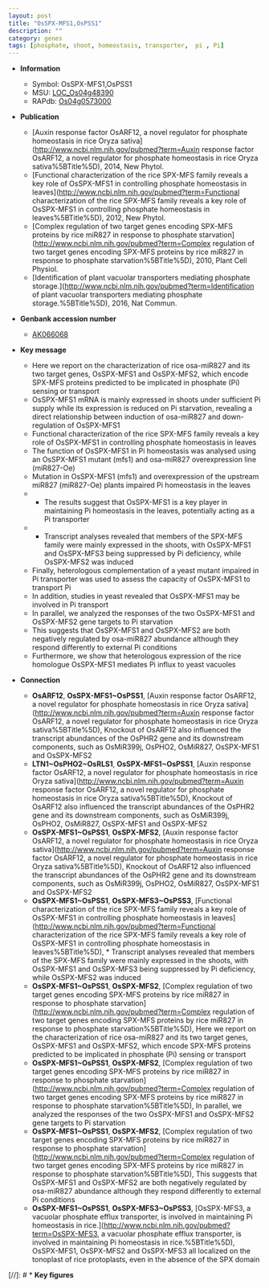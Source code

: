 ```yaml
---
layout: post
title: "OsSPX-MFS1,OsPSS1"
description: ""
category: genes
tags: [phosphate, shoot, homeostasis, transporter,  pi , Pi]
---
```


* **Information**  
    + Symbol: OsSPX-MFS1,OsPSS1  
    + MSU: [LOC_Os04g48390](http://rice.uga.edu/cgi-bin/ORF_infopage.cgi?orf=LOC_Os04g48390)  
    + RAPdb: [Os04g0573000](http://rapdb.dna.affrc.go.jp/viewer/gbrowse_details/irgsp1?name=Os04g0573000)  

* **Publication**  
    + [Auxin response factor OsARF12, a novel regulator for phosphate homeostasis in rice Oryza sativa](http://www.ncbi.nlm.nih.gov/pubmed?term=Auxin response factor OsARF12, a novel regulator for phosphate homeostasis in rice Oryza sativa%5BTitle%5D), 2014, New Phytol.
    + [Functional characterization of the rice SPX-MFS family reveals a key role of OsSPX-MFS1 in controlling phosphate homeostasis in leaves](http://www.ncbi.nlm.nih.gov/pubmed?term=Functional characterization of the rice SPX-MFS family reveals a key role of OsSPX-MFS1 in controlling phosphate homeostasis in leaves%5BTitle%5D), 2012, New Phytol.
    + [Complex regulation of two target genes encoding SPX-MFS proteins by rice miR827 in response to phosphate starvation](http://www.ncbi.nlm.nih.gov/pubmed?term=Complex regulation of two target genes encoding SPX-MFS proteins by rice miR827 in response to phosphate starvation%5BTitle%5D), 2010, Plant Cell Physiol.
    + [Identification of plant vacuolar transporters mediating phosphate storage.](http://www.ncbi.nlm.nih.gov/pubmed?term=Identification of plant vacuolar transporters mediating phosphate storage.%5BTitle%5D), 2016, Nat Commun.

* **Genbank accession number**  
    + [AK066068](http://www.ncbi.nlm.nih.gov/nuccore/AK066068)

* **Key message**  
    + Here we report on the characterization of rice osa-miR827 and its two target genes, OsSPX-MFS1 and OsSPX-MFS2, which encode SPX-MFS proteins predicted to be implicated in phosphate (Pi) sensing or transport
    + OsSPX-MFS1 mRNA is mainly expressed in shoots under sufficient Pi supply while its expression is reduced on Pi starvation, revealing a direct relationship between induction of osa-miR827 and down-regulation of OsSPX-MFS1
    + Functional characterization of the rice SPX-MFS family reveals a key role of OsSPX-MFS1 in controlling phosphate homeostasis in leaves
    + The function of OsSPX-MFS1 in Pi homeostasis was analysed using an OsSPX-MFS1 mutant (mfs1) and osa-miR827 overexpression line (miR827-Oe)
    + Mutation in OsSPX-MFS1 (mfs1) and overexpression of the upstream miR827 (miR827-Oe) plants impaired Pi homeostasis in the leaves
    + * The results suggest that OsSPX-MFS1 is a key player in maintaining Pi homeostasis in the leaves, potentially acting as a Pi transporter
    + * Transcript analyses revealed that members of the SPX-MFS family were mainly expressed in the shoots, with OsSPX-MFS1 and OsSPX-MFS3 being suppressed by Pi deficiency, while OsSPX-MFS2 was induced
    + Finally, heterologous complementation of a yeast mutant impaired in Pi transporter was used to assess the capacity of OsSPX-MFS1 to transport Pi
    + In addition, studies in yeast revealed that OsSPX-MFS1 may be involved in Pi transport
    + In parallel, we analyzed the responses of the two OsSPX-MFS1 and OsSPX-MFS2 gene targets to Pi starvation
    + This suggests that OsSPX-MFS1 and OsSPX-MFS2 are both negatively regulated by osa-miR827 abundance although they respond differently to external Pi conditions
    + Furthermore, we show that heterologous expression of the rice homologue OsSPX-MFS1 mediates Pi influx to yeast vacuoles

* **Connection**  
    + __OsARF12__, __OsSPX-MFS1~OsPSS1__, [Auxin response factor OsARF12, a novel regulator for phosphate homeostasis in rice Oryza sativa](http://www.ncbi.nlm.nih.gov/pubmed?term=Auxin response factor OsARF12, a novel regulator for phosphate homeostasis in rice Oryza sativa%5BTitle%5D), Knockout of OsARF12 also influenced the transcript abundances of the OsPHR2 gene and its downstream components, such as OsMiR399j, OsPHO2, OsMiR827, OsSPX-MFS1 and OsSPX-MFS2
    + __LTN1~OsPHO2~OsRLS1__, __OsSPX-MFS1~OsPSS1__, [Auxin response factor OsARF12, a novel regulator for phosphate homeostasis in rice Oryza sativa](http://www.ncbi.nlm.nih.gov/pubmed?term=Auxin response factor OsARF12, a novel regulator for phosphate homeostasis in rice Oryza sativa%5BTitle%5D), Knockout of OsARF12 also influenced the transcript abundances of the OsPHR2 gene and its downstream components, such as OsMiR399j, OsPHO2, OsMiR827, OsSPX-MFS1 and OsSPX-MFS2
    + __OsSPX-MFS1~OsPSS1__, __OsSPX-MFS2__, [Auxin response factor OsARF12, a novel regulator for phosphate homeostasis in rice Oryza sativa](http://www.ncbi.nlm.nih.gov/pubmed?term=Auxin response factor OsARF12, a novel regulator for phosphate homeostasis in rice Oryza sativa%5BTitle%5D), Knockout of OsARF12 also influenced the transcript abundances of the OsPHR2 gene and its downstream components, such as OsMiR399j, OsPHO2, OsMiR827, OsSPX-MFS1 and OsSPX-MFS2
    + __OsSPX-MFS1~OsPSS1__, __OsSPX-MFS3~OsPSS3__, [Functional characterization of the rice SPX-MFS family reveals a key role of OsSPX-MFS1 in controlling phosphate homeostasis in leaves](http://www.ncbi.nlm.nih.gov/pubmed?term=Functional characterization of the rice SPX-MFS family reveals a key role of OsSPX-MFS1 in controlling phosphate homeostasis in leaves%5BTitle%5D), * Transcript analyses revealed that members of the SPX-MFS family were mainly expressed in the shoots, with OsSPX-MFS1 and OsSPX-MFS3 being suppressed by Pi deficiency, while OsSPX-MFS2 was induced
    + __OsSPX-MFS1~OsPSS1__, __OsSPX-MFS2__, [Complex regulation of two target genes encoding SPX-MFS proteins by rice miR827 in response to phosphate starvation](http://www.ncbi.nlm.nih.gov/pubmed?term=Complex regulation of two target genes encoding SPX-MFS proteins by rice miR827 in response to phosphate starvation%5BTitle%5D), Here we report on the characterization of rice osa-miR827 and its two target genes, OsSPX-MFS1 and OsSPX-MFS2, which encode SPX-MFS proteins predicted to be implicated in phosphate (Pi) sensing or transport
    + __OsSPX-MFS1~OsPSS1__, __OsSPX-MFS2__, [Complex regulation of two target genes encoding SPX-MFS proteins by rice miR827 in response to phosphate starvation](http://www.ncbi.nlm.nih.gov/pubmed?term=Complex regulation of two target genes encoding SPX-MFS proteins by rice miR827 in response to phosphate starvation%5BTitle%5D), In parallel, we analyzed the responses of the two OsSPX-MFS1 and OsSPX-MFS2 gene targets to Pi starvation
    + __OsSPX-MFS1~OsPSS1__, __OsSPX-MFS2__, [Complex regulation of two target genes encoding SPX-MFS proteins by rice miR827 in response to phosphate starvation](http://www.ncbi.nlm.nih.gov/pubmed?term=Complex regulation of two target genes encoding SPX-MFS proteins by rice miR827 in response to phosphate starvation%5BTitle%5D), This suggests that OsSPX-MFS1 and OsSPX-MFS2 are both negatively regulated by osa-miR827 abundance although they respond differently to external Pi conditions
    + __OsSPX-MFS1~OsPSS1__, __OsSPX-MFS3~OsPSS3__, [OsSPX-MFS3, a vacuolar phosphate efflux transporter, is involved in maintaining Pi homeostasis in rice.](http://www.ncbi.nlm.nih.gov/pubmed?term=OsSPX-MFS3, a vacuolar phosphate efflux transporter, is involved in maintaining Pi homeostasis in rice.%5BTitle%5D), OsSPX-MFS1, OsSPX-MFS2 and OsSPX-MFS3 all localized on the tonoplast of rice protoplasts, even in the absence of the SPX domain

[//]: # * **Key figures**  


